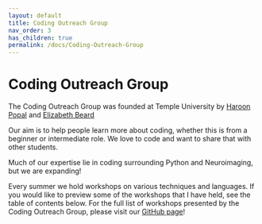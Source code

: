 ```yaml
---
layout: default
title: Coding Outreach Group
nav_order: 3
has_children: true
permalink: /docs/Coding-Outreach-Group
---
```


# Coding Outreach Group

The Coding Outreach Group was founded at Temple University by [Haroon Popal](https://sites.temple.edu/cnltu/haroon-popal/) and [Elizabeth Beard](https://www.fox.temple.edu/about-fox/directory/liz-beard/)

Our aim is to help people learn more about coding, whether this is from a beginner or intermediate role. We love to code and want to share that with other students.

Much of our expertise lie in coding surrounding Python and Neuroimaging, but we are expanding!

Every summer we hold workshops on various techniques and languages. If you would like to preview some of the workshops that I have held, see the table of contents below. For the full list of workshops presented by the Coding Outreach Group, please visit our [GitHub page](https://github.com/TU-Coding-Outreach-Group)!

